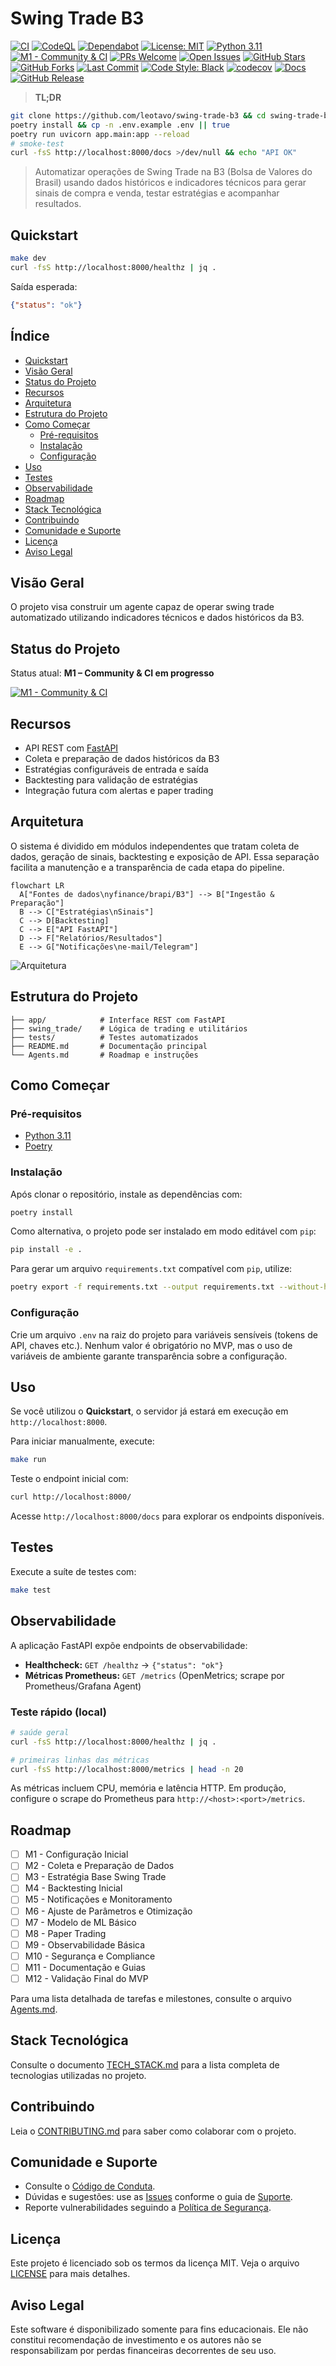 # Swing Trade B3

[![CI](https://github.com/leotavo/swing-trade-b3/actions/workflows/ci.yml/badge.svg)](https://github.com/leotavo/swing-trade-b3/actions/workflows/ci.yml)
[![CodeQL](https://github.com/leotavo/swing-trade-b3/actions/workflows/codeql.yml/badge.svg)](https://github.com/leotavo/swing-trade-b3/actions/workflows/codeql.yml)
[![Dependabot](https://img.shields.io/badge/dependabot-enabled-brightgreen?logo=dependabot)](https://github.com/dependabot)
[![License: MIT](https://img.shields.io/badge/License-MIT-blue.svg)](LICENSE)
[![Python 3.11](https://img.shields.io/badge/python-3.11-blue.svg)](pyproject.toml)
[![M1 - Community & CI](https://img.shields.io/github/milestones/progress/leotavo/swing-trade-b3/1?logo=github)](https://github.com/leotavo/swing-trade-b3/milestone/1)
[![PRs Welcome](https://img.shields.io/badge/PRs-welcome-brightgreen.svg)](CONTRIBUTING.md)
[![Open Issues](https://img.shields.io/github/issues/leotavo/swing-trade-b3)](https://github.com/leotavo/swing-trade-b3/issues)
[![GitHub Stars](https://img.shields.io/github/stars/leotavo/swing-trade-b3)](https://github.com/leotavo/swing-trade-b3/stargazers)
[![GitHub Forks](https://img.shields.io/github/forks/leotavo/swing-trade-b3)](https://github.com/leotavo/swing-trade-b3/network/members)
[![Last Commit](https://img.shields.io/github/last-commit/leotavo/swing-trade-b3)](https://github.com/leotavo/swing-trade-b3/commits)
[![Code Style: Black](https://img.shields.io/badge/code%20style-black-000000.svg)](https://github.com/psf/black)
[![codecov](https://codecov.io/gh/leotavo/swing-trade-b3/branch/main/graph/badge.svg)](https://codecov.io/gh/leotavo/swing-trade-b3)
[![Docs](https://img.shields.io/badge/docs-latest-blue.svg)](https://github.com/leotavo/swing-trade-b3/wiki)
[![GitHub Release](https://img.shields.io/github/v/release/leotavo/swing-trade-b3?include_prereleases)](https://github.com/leotavo/swing-trade-b3/releases)

> **TL;DR**
```bash
git clone https://github.com/leotavo/swing-trade-b3 && cd swing-trade-b3
poetry install && cp -n .env.example .env || true
poetry run uvicorn app.main:app --reload
# smoke-test
curl -fsS http://localhost:8000/docs >/dev/null && echo "API OK"
```

> Automatizar operações de Swing Trade na B3 (Bolsa de Valores do Brasil) usando dados históricos e indicadores técnicos para gerar sinais de compra e venda, testar estratégias e acompanhar resultados.

## Quickstart

```bash
make dev
curl -fsS http://localhost:8000/healthz | jq .
```

Saída esperada:

```json
{"status": "ok"}
```

## Índice

- [Quickstart](#quickstart)
- [Visão Geral](#visão-geral)
- [Status do Projeto](#status-do-projeto)
- [Recursos](#recursos)
- [Arquitetura](#arquitetura)
- [Estrutura do Projeto](#estrutura-do-projeto)
- [Como Começar](#como-começar)
  - [Pré-requisitos](#pré-requisitos)
  - [Instalação](#instalação)
  - [Configuração](#configuração)
- [Uso](#uso)
- [Testes](#testes)
- [Observabilidade](#observabilidade)
- [Roadmap](#roadmap)
- [Stack Tecnológica](#stack-tecnológica)
- [Contribuindo](#contribuindo)
- [Comunidade e Suporte](#comunidade-e-suporte)
- [Licença](#licença)
- [Aviso Legal](#aviso-legal)

## Visão Geral

O projeto visa construir um agente capaz de operar swing trade automatizado utilizando indicadores técnicos e dados históricos da B3.

## Status do Projeto

Status atual: **M1 – Community & CI em progresso**

[![M1 - Community & CI](https://img.shields.io/github/milestones/progress/leotavo/swing-trade-b3/1?logo=github)](https://github.com/leotavo/swing-trade-b3/milestone/1)

## Recursos

- API REST com [FastAPI](https://fastapi.tiangolo.com/)
- Coleta e preparação de dados históricos da B3
- Estratégias configuráveis de entrada e saída
- Backtesting para validação de estratégias
- Integração futura com alertas e paper trading

## Arquitetura

O sistema é dividido em módulos independentes que tratam coleta de dados, geração de sinais, backtesting e exposição de API. Essa separação facilita a manutenção e a transparência de cada etapa do pipeline.

```mermaid
flowchart LR
  A["Fontes de dados\nyfinance/brapi/B3"] --> B["Ingestão & Preparação"]
  B --> C["Estratégias\nSinais"]
  C --> D[Backtesting]
  C --> E["API FastAPI"]
  D --> F["Relatórios/Resultados"]
  E --> G["Notificações\ne-mail/Telegram"]
```

![Arquitetura](docs/arch.svg)

## Estrutura do Projeto

```
├── app/            # Interface REST com FastAPI
├── swing_trade/    # Lógica de trading e utilitários
├── tests/          # Testes automatizados
├── README.md       # Documentação principal
└── Agents.md       # Roadmap e instruções
```

## Como Começar

### Pré-requisitos

- [Python 3.11](https://www.python.org/)
- [Poetry](https://python-poetry.org/)

### Instalação

Após clonar o repositório, instale as dependências com:

```bash
poetry install
```

Como alternativa, o projeto pode ser instalado em modo editável com `pip`:

```bash
pip install -e .
```

Para gerar um arquivo `requirements.txt` compatível com `pip`, utilize:

```bash
poetry export -f requirements.txt --output requirements.txt --without-hashes
```

### Configuração

Crie um arquivo `.env` na raiz do projeto para variáveis sensíveis (tokens de API, chaves etc.). Nenhum valor é obrigatório no MVP, mas o uso de variáveis de ambiente garante transparência sobre a configuração.

## Uso

Se você utilizou o **Quickstart**, o servidor já estará em execução em `http://localhost:8000`.

Para iniciar manualmente, execute:

```bash
make run
```

Teste o endpoint inicial com:

```bash
curl http://localhost:8000/
```

Acesse `http://localhost:8000/docs` para explorar os endpoints disponíveis.

## Testes

Execute a suíte de testes com:

```bash
make test
```

## Observabilidade

A aplicação FastAPI expõe endpoints de observabilidade:

- **Healthcheck:** `GET /healthz` → `{"status": "ok"}`
- **Métricas Prometheus:** `GET /metrics` (OpenMetrics; scrape por Prometheus/Grafana Agent)

### Teste rápido (local)
```bash
# saúde geral
curl -fsS http://localhost:8000/healthz | jq .

# primeiras linhas das métricas
curl -fsS http://localhost:8000/metrics | head -n 20
```

As métricas incluem CPU, memória e latência HTTP. Em produção, configure o scrape do Prometheus para `http://<host>:<port>/metrics`.

## Roadmap

- [ ] M1 - Configuração Inicial
- [ ] M2 - Coleta e Preparação de Dados
- [ ] M3 - Estratégia Base Swing Trade
- [ ] M4 - Backtesting Inicial
- [ ] M5 - Notificações e Monitoramento
- [ ] M6 - Ajuste de Parâmetros e Otimização
- [ ] M7 - Modelo de ML Básico
- [ ] M8 - Paper Trading
- [ ] M9 - Observabilidade Básica
- [ ] M10 - Segurança e Compliance
- [ ] M11 - Documentação e Guias
- [ ] M12 - Validação Final do MVP

Para uma lista detalhada de tarefas e milestones, consulte o arquivo [Agents.md](Agents.md).

## Stack Tecnológica

Consulte o documento [TECH_STACK.md](TECH_STACK.md) para a lista completa de tecnologias utilizadas no projeto.

## Contribuindo

Leia o [CONTRIBUTING.md](CONTRIBUTING.md) para saber como colaborar com o projeto.

## Comunidade e Suporte

- Consulte o [Código de Conduta](CODE_OF_CONDUCT.md).
- Dúvidas e sugestões: use as [Issues](https://github.com/leotavo/swing-trade-b3/issues) conforme o guia de [Suporte](SUPPORT.md).
- Reporte vulnerabilidades seguindo a [Política de Segurança](SECURITY.md).

## Licença

Este projeto é licenciado sob os termos da licença MIT. Veja o arquivo [LICENSE](LICENSE) para mais detalhes.

## Aviso Legal

Este software é disponibilizado somente para fins educacionais. Ele não constitui recomendação de investimento e os autores não se responsabilizam por perdas financeiras decorrentes de seu uso.
